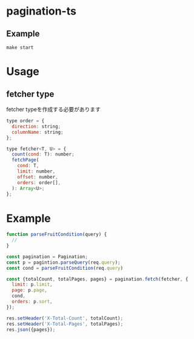 # pagination-ts

## Example

```
make start
```

# Usage

## fetcher type

fetcher typeを作成する必要があります

```js
type order = {
  direction: string;
  columnName: string;
};

type fetcher<T, U> = {
  count(cond: T): number;
  fetchPage(
    cond: T,
    limit: number,
    offset: number,
    orders: order[],
  ): Array<U>;
};
```

# Example

```js
function parseFruitCondition(query) {
  // 
}

const pagination = Pagination;
const p = pagintion.parseQuery(req.query);
const cond = parseFruitCondition(req.query)

const {totalCount, totalPages, pages} = pagination.fetch(fetcher, {
  limit: p.limit,
  page: p.page,
  cond,
  orders: p.sort,
});

res.setHeader('X-Total-Count', totalCount);
res.setHeader('X-Total-Pages', totalPages);
res.json({pages});
```